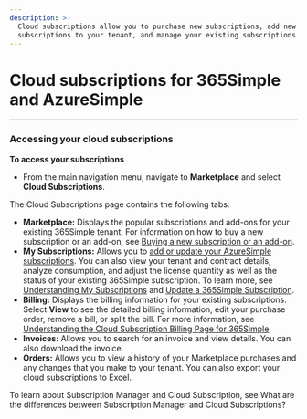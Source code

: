 ```yaml
---
description: >-
  Cloud subscriptions allow you to purchase new subscriptions, add new
  subscriptions to your tenant, and manage your existing subscriptions.
---
```


# Cloud subscriptions for 365Simple and AzureSimple

***

### Accessing your cloud subscriptions

**To access your subscriptions**

* From the main navigation menu, navigate to **Marketplace** and select **Cloud Subscriptions**.

The Cloud Subscriptions page contains the following tabs:

* **Marketplace:** Displays the popular subscriptions and add-ons for your existing 365Simple tenant. For information on how to buy a new subscription or an add-on, see [Buying a new subscription or an add-on](../software-procurement/overview/buying-a-new-subscription-or-an-add-on.md).
* **My Subscriptions:** Allows you to [add or update your AzureSimple subscriptions](../software-procurement/overview/adding-or-updating-azuresimple-subscriptions.md). You can also view your tenant and contract details, analyze consumption, and adjust the license quantity as well as the status of your existing 365Simple subscription. To learn more, see [Understanding My Subscriptions](../software-procurement/overview/understanding-my-365simple-subscriptions.md) and [Update a 365Simple Subscription](../software-procurement/overview/updating-a-single-365simple-subscription.md).
* **Billing:** Displays the billing information for your existing subscriptions. Select **View** to see the detailed billing information, edit your purchase order, remove a bill, or split the bill. For more information, see [Understanding the Cloud Subscription Billing Page for 365Simple](../software-procurement/overview/understanding-the-cloud-subscription-billing-page-for-365simple.md).
* **Invoices:** Allows you to search for an invoice and view details. You can also download the invoice.&#x20;
* **Orders:** Allows you to view a history of your Marketplace purchases and any changes that you make to your tenant. You can also export your cloud subscriptions to Excel.

To learn about Subscription Manager and Cloud Subscription, see What are the differences between Subscription Manager and Cloud Subscriptions?
